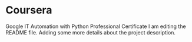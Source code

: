 # Coursera
Google IT Automation with Python Professional Certificate
I am editing the README file. Adding some more details about the project description.

